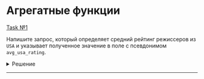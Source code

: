 # Агрегатные функции

[Task №1](https://stepik.org/lesson/1025977/step/15?unit=1034237)

Напишите запрос, который определяет средний рейтинг режиссеров из `USA` и указывает полученное значение в поле с псевдонимом `avg_usa_rating`.

<details>
  <summary>Решение</summary>

  ```sql
  SELECT AVG(rating) AS avg_usa_rating
  FROM Directors
  WHERE country = 'USA';
  ```

</details>

---

